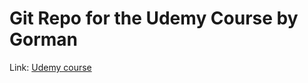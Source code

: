 # Git Repo for the Udemy Course by Gorman

Link:
[Udemy course](https://www.udemy.com/course/the-ultimate-git-5-day-challenge/learn/lecture/7668642#overview)
